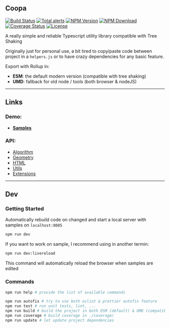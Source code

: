 ## Coopa

[![Build Status](https://github.com/kefniark/Coopa/workflows/Build%20CI/badge.svg)](https://github.com/kefniark/Coopa/actions)
[![Total alerts](https://img.shields.io/lgtm/alerts/g/kefniark/Coopa.svg?logo=lgtm&logoWidth=18)](https://lgtm.com/projects/g/kefniark/Coopa/alerts/)
[![NPM Version](https://img.shields.io/npm/v/coopa.svg)](https://npmjs.org/package/coopa)
[![NPM Download](https://img.shields.io/npm/dm/coopa.svg)](https://npmjs.org/package/coopa)
[![Coverage Status](https://coveralls.io/repos/github/kefniark/Coopa/badge.svg?branch=master)](https://coveralls.io/github/kefniark/Coopa?branch=master)
[![License](https://img.shields.io/npm/l/coopa.svg)](https://npmjs.org/package/coopa)

A really simple and reliable Typescript utility library compatible with Tree Shaking

Originally just for personal use, a bit tired to copy/paste code between project in a `helpers.js` or to have crazy dependencies for any basic feature.

Export with Rollup in:
* **ESM**: the default modern version (compatible with tree shaking)
* **UMD**: fallback for old node / tools (both browser & nodeJS)

___

## Links

### Demo:
* [**Samples**](https://kefniark.github.io/Coopa/samples/)

### API:
* [Algorithm](./src/algorithm/Readme.md)
* [Geometry](./src/geometry/Readme.md)
* [HTML](./src/html/Readme.md)
* [Utils](./src/utils/Readme.md)
* [Extensions](./src/utils/extension/Readme.md)

___

## Dev

### Getting Started
Automatically rebuild code on changed and start a local server with samples on `localhost:8085`
```sh
npm run dev
```

If you want to work on sample, I recommend using in another termin:
```sh
npm run dev:livereload
```
This command will automatically reload the browser when samples are edited

### Commands

```sh
npm run help # provide the list of available commands

npm run autofix # try to use both eslint & prettier autofix feature
npm run test # run unit tests, lint, ...
npm run build # build the project in both ESM (default) & UMD (compatibility)
npm run coverage # build coverage in ./coverage/
npm run update # let update project dependencies
```